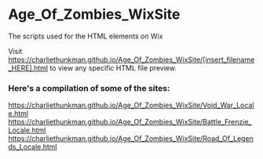 # Age_Of_Zombies_WixSite
The scripts used for the HTML elements on Wix

Visit https://charliethunkman.github.io/Age_Of_Zombies_WixSite/[insert_filename_HERE].html to view any specific HTML file preview.


### Here's a compilation of some of the sites:
https://charliethunkman.github.io/Age_Of_Zombies_WixSite/Void_War_Locale.html
https://charliethunkman.github.io/Age_Of_Zombies_WixSite/Battle_Frenzie_Locale.html
https://charliethunkman.github.io/Age_Of_Zombies_WixSite/Road_Of_Legends_Locale.html

